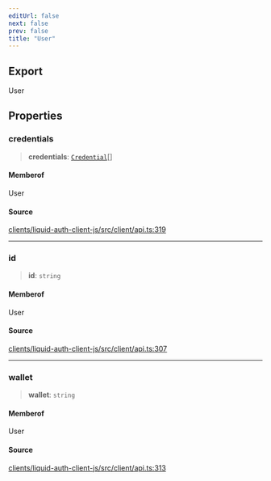 ```yaml
---
editUrl: false
next: false
prev: false
title: "User"
---
```


## Export

User

## Properties

### credentials

> **credentials**: [`Credential`](/reference/typescript/auth/client/interfaces/credential/)[]

#### Memberof

User

#### Source

[clients/liquid-auth-client-js/src/client/api.ts:319](https://github.com/algorandfoundation/liquid-auth/blob/8878aa0007608386baa019f80c46f90dd8baec70/clients/liquid-auth-client-js/src/client/api.ts#L319)

***

### id

> **id**: `string`

#### Memberof

User

#### Source

[clients/liquid-auth-client-js/src/client/api.ts:307](https://github.com/algorandfoundation/liquid-auth/blob/8878aa0007608386baa019f80c46f90dd8baec70/clients/liquid-auth-client-js/src/client/api.ts#L307)

***

### wallet

> **wallet**: `string`

#### Memberof

User

#### Source

[clients/liquid-auth-client-js/src/client/api.ts:313](https://github.com/algorandfoundation/liquid-auth/blob/8878aa0007608386baa019f80c46f90dd8baec70/clients/liquid-auth-client-js/src/client/api.ts#L313)
